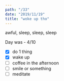 ```yaml
---
path: "/33"
date: "2019/11/19"
title: "woke up tho"
---
```


awful, sleep, sleep, sleep

Day was - 4/10

- [x] do 1 thing
- [x] wake up
- [ ] coffee in the afternoon
- [ ] smile or something
- [ ] meditate
